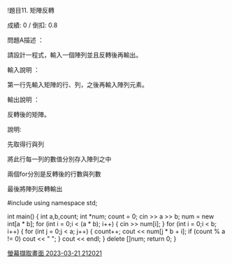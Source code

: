 !題目11. 矩陣反轉

成績: 0 / 倒扣: 0.8

問題A描述 ：

請設計一程式，輸入一個陣列並且反轉後再輸出。

輸入說明 ：

第一行先輸入矩陣的行、列，之後再輸入陣列元素。

輸出說明 ：

反轉後的矩陣。

說明:

先取得行與列

將此行每一列的數值分別存入陣列之中

兩個for分別是反轉後的行數與列數

最後將陣列反轉輸出

#include <iostream>
using namespace std;

int main()
{
	int a,b,count;
	int *num;
	count = 0;
	cin >> a >> b;
	num = new int[a * b];
	for (int i = 0;i < (a * b); i++)
	{
		cin >> num[i];
	}
	for (int i = 0;i < b; i++)
	{
		for (int j = 0;j < a; j++)
		{
			count++;
			cout << num[j * b + i];
			if (count % a != 0)
			cout << " ";
		}
		cout << endl;
	}
	delete []num;
	return 0;
}

[螢幕擷取畫面 2023-03-21 212021](https://user-images.githubusercontent.com/127951206/226177852-5a32ed0f-2709-4f21-9dfc-8ee12c8df95e.png)

